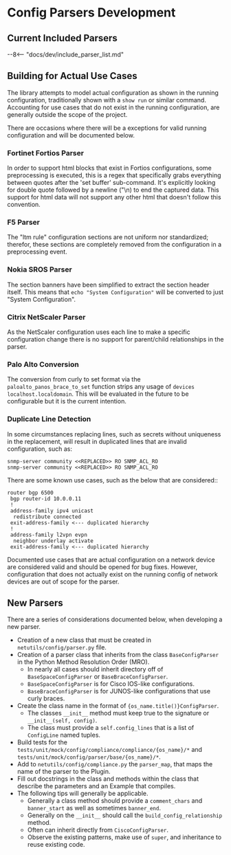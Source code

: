 # Config Parsers Development

## Current Included Parsers

--8<-- "docs/dev/include_parser_list.md"

## Building for Actual Use Cases

The library attempts to model actual configuration as shown in the running configuration, traditionally shown with a `show run` or similar command. Accounting for use cases that do not exist in the running configuration, are generally outside the scope of the project.

There are occasions where there will be a exceptions for valid running configuration and will be documented below.

### Fortinet Fortios Parser

In order to support html blocks that exist in Fortios configurations, some preprocessing is executed, this is a regex that specifically grabs everything between quotes after the 'set buffer' sub-command. It's explicitly looking for double quote followed by a newline ("\n) to end the captured data.  This support for html data will not support any other html that doesn't follow this convention.

### F5 Parser

The "ltm rule" configuration sections are not uniform nor standardized; therefor, these sections are completely removed from the configuration in a preprocessing event.

### Nokia SROS Parser

The section banners have been simplified to extract the section header itself. This means that `echo "System Configuration"` will be converted to just "System Configuration".

### Citrix NetScaler Parser

As the NetScaler configuration uses each line to make a specific configuration change there is no support for parent/child relationships in the parser.

### Palo Alto Conversion 

The conversion from curly to set format via the `paloalto_panos_brace_to_set` function strips any usage of `devices localhost.localdomain`. This will be evaluated in the future to be configurable but it is the current intention.

### Duplicate Line Detection

In some circumstances replacing lines, such as secrets without uniqueness in the replacement, will result in duplicated lines that are invalid configuration, such as:

```text
snmp-server community <<REPLACED>> RO SNMP_ACL_RO
snmp-server community <<REPLACED>> RO SNMP_ACL_RO
```

There are some known use cases, such as the below that are considered::

```text
router bgp 6500
 bgp router-id 10.0.0.11
 !
 address-family ipv4 unicast
  redistribute connected
 exit-address-family <--- duplicated hierarchy
 !
 address-family l2vpn evpn
  neighbor underlay activate
 exit-address-family <--- duplicated hierarchy
```

Documented use cases that are actual configuration on a network device are considered valid and should be opened for bug fixes. However, configuration that does not actually exist on the running config of network devices are out of scope for the parser.

## New Parsers


There are a series of considerations documented below, when developing a new parser.

- Creation of a new class that must be created in `netutils/config/parser.py` file.
- Creation of a parser class that inherits from the class `BaseConfigParser` in the Python Method Resolution Order (MRO).
    - In nearly all cases should inherit directory off of `BaseSpaceConfigParser` or `BaseBraceConfigParser`.
    - `BaseSpaceConfigParser` is for Cisco IOS-like configurations.
    - `BaseBraceConfigParser` is for JUNOS-like configurations that use curly braces.
- Create the class name in the format of `{os_name.title()}ConfigParser`.
    - The classes `__init__` method must keep true to the signature or `__init__(self, config)`.
    - The class must provide a `self.config_lines` that is a list of `ConfigLine` named tuples.
- Build tests for the `tests/unit/mock/config/compliance/compliance/{os_name}/*` and `tests/unit/mock/config/parser/base/{os_name}/*`.
- Add to `netutils/config/compliance.py` the `parser_map`, that maps the name of the parser to the Plugin.
- Fill out docstrings in the class and methods within the class that describe the parameters and an Example that compiles.
- The following tips will generally be applicable.
    - Generally a class method should provide a `comment_chars` and `banner_start` as well as sometimes `banner_end`.
    - Generally on the `__init__` should call the `build_config_relationship` method.
    - Often can inherit directly from `CiscoConfigParser`.
    - Observe the existing patterns, make use of `super`, and inheritance to reuse existing code.
